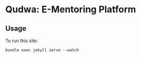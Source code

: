 # Qudwa: E-Mentoring Platform

## Usage
To run this site: 
```
bundle exec jekyll serve --watch
```



